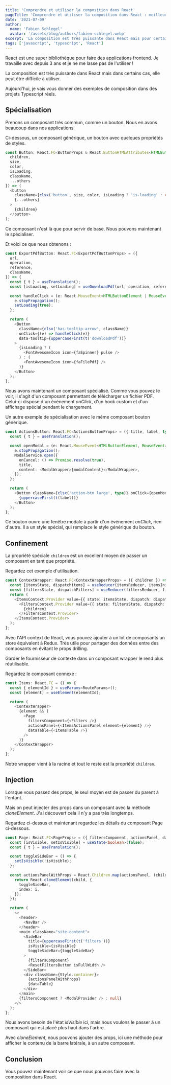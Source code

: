 ```yaml
---
title: 'Comprendre et utiliser la composition dans React'
pageTitle: 'Comprendre et utiliser la composition dans React : meilleures pratiques et exemples'
date: '2021-07-09'
author:
  name: 'Fabien Schlegel'
  avatar: '/assets/blog/authors/fabien-schlegel.webp'
excerpt: 'La composition est très puissante dans React mais pour certains cas, elle peut être difficile à utiliser. Je vais vous donner des exemples de composition pris dans des projets réels.'
tags: ['javascript', 'typescript', 'React']
---
```


React est une super bibliothèque pour faire des applications frontend. Je travaille avec depuis 3 ans et je ne me lasse pas de l'utiliser !

La composition est très puissante dans React mais dans certains cas, elle peut être difficile à utiliser.

Aujourd'hui, je vais vous donner des exemples de composition dans des projets Typescript réels.

## Spécialisation

Prenons un composant très commun, comme un bouton. Nous en avons beaucoup dans nos applications.

Ci-dessous, un composant générique, un bouton avec quelques propriétés de styles.

```typescript
const Button: React.FC<ButtonProps & React.ButtonHTMLAttributes<HTMLButtonElement>> = ({
  children,
  size,
  color,
  isLoading,
  className,
  ...others
}) => (
  <button
    className={clsx('button', size, color, isLoading ? 'is-loading' : undefined, className)}
    {...others}
  >
    {children}
  </button>
);
```

Ce composant n'est là que pour servir de base. Nous pouvons maintenant le spécialiser.

Et voici ce que nous obtenons :

```typescript
const ExportPdfButton: React.FC<ExportPdfButtonProps> = ({
  url,
  operation,
  reference,
  className,
}) => {
  const { t } = useTranslation();
  const [isLoading, setLoading] = useDownloadPdf(url, operation, reference);

  const handleClick = (e: React.MouseEvent<HTMLButtonElement | MouseEvent>) => {
    e.stopPropagation();
    setLoading(true);
  };

  return (
    <Button
      className={clsx('has-tooltip-arrow', className)}
      onClick={(e) => handleClick(e)}
      data-tooltip={uppercaseFirst(t('downloadPdf'))}
    >
      {isLoading ? (
        <FontAwesomeIcon icon={faSpinner} pulse />
      ) : (
        <FontAwesomeIcon icon={faFilePdf} />
      )}
    </Button>
  );
};
```

Nous avons maintenant un composant spécialisé. Comme vous pouvez le voir, il s'agit d'un composant permettant de télécharger un fichier PDF. Celui-ci dispose d'un événement _onClick_, d'un hook custom et d'un affichage spécial pendant le chargement.

Un autre exemple de spécialisation avec le même composant bouton générique.

```typescript
const ActionsButton: React.FC<ActionsButtonProps> = ({ title, label, type, modalContent }) => {
  const { t } = useTranslation();

  const openModal = (e: React.MouseEvent<HTMLButtonElement, MouseEvent>) => {
    e.stopPropagation();
    ModalService.open({
      onCancel: () => Promise.resolve(true),
      title,
      content: <ModalWrapper>{modalContent}</ModalWrapper>,
    });
  };

  return (
    <Button className={clsx('action-btn large', type)} onClick={openModal}>
      {uppercaseFirst(t(label))}
    </Button>
  );
};
```

Ce bouton ouvre une fenêtre modale à partir d'un événement _onClick_, rien d'autre. Il a un style spécial, qui remplace le style générique du bouton.

## Confinement

La propriété spéciale `children` est un excellent moyen de passer un composant en tant que propriété.

Regardez cet exemple d'utilisation.

```typescript
const ContextWrapper: React.FC<ContextWrapperProps> = ({ children }) => {
  const [itemsState, dispatchitems] = useReducer(itemsReducer, itemsInitialState);
  const [filtersState, dispatchFilters] = useReducer(filtersReducer, filtersInitialState);
  return (
    <ItemsContext.Provider value={{ state: itemsState, dispatch: dispatchitems }}>
      <FiltersContext.Provider value={{ state: filtersState, dispatch: dispatchFilters }}>
        {children}
      </FiltersContext.Provider>
    </ItemsContext.Provider>
  );
};
```

Avec l'API context de React, vous pouvez ajouter à un lot de composants un store équivalent à Redux. Très utile pour partager des données entre des composants en évitant le props drilling.

Garder le fournisseur de contexte dans un composant wrapper le rend plus réutilisable.

Regardez le composant connexe :

```typescript
const Items: React.FC = () => {
  const { elementId } = useParams<RouteParams>();
  const [element] = useElement(elementId);

  return (
    <ContextWrapper>
      {element && (
        <Page
          filtersComponent={<Filters />}
          actionsPanel={<ItemsActionsPanel element={element} />}
          dataTable={<ItemsTable />}
        />
      )}
    </ContextWrapper>
  );
};
```

Notre wrapper vient à la racine et tout le reste est la propriété `children`.

## Injection

Lorsque vous passez des props, le seul moyen est de passer du parent à l'enfant.

Mais on peut injecter des props dans un composant avec la méthode _cloneElement_. J'ai découvert cela il n'y a pas très longtemps.

Regardez ci-dessus et maintenant regardez les détails du composant Page ci-dessous.

```typescript
const Page: React.FC<PageProps> = ({ filtersComponent, actionsPanel, dataTable }) => {
  const [isVisible, setIsVisible] = useState<boolean>(false);
  const { t } = useTranslation();

  const toggleSideBar = () => {
    setIsVisible(!isVisible);
  };

  const actionsPanelWithProps = React.Children.map(actionsPanel, (child, i) => {
    return React.cloneElement(child, {
      toggleSideBar,
      index: i,
    });
  });

  return (
    <>
      <header>
        <NavBar />
      </header>
      <main className="site-content">
        <SideBar
          title={uppercaseFirst(t('filters'))}
          isVisible={isVisible}
          toggleSideBar={toggleSideBar}
        >
          {filtersComponent}
          <ResetFiltersButton isFullWidth />
        </SideBar>
        <div className={Style.container}>
          {actionsPanelWithProps}
          {dataTable}
        </div>
      </main>
      {filtersComponent ? <ModalProvider /> : null}
    </>
  );
};
```

Nous avons besoin de l'état _isVisible_ ici, mais nous voulons le passer à un composant qui est placé plus haut dans l'arbre.

Avec _cloneElement_, nous pouvons ajouter des props, ici une méthode pour afficher le contenu de la barre latérale, à un autre composant.

## Conclusion

Vous pouvez maintenant voir ce que nous pouvons faire avec la composition dans React.
